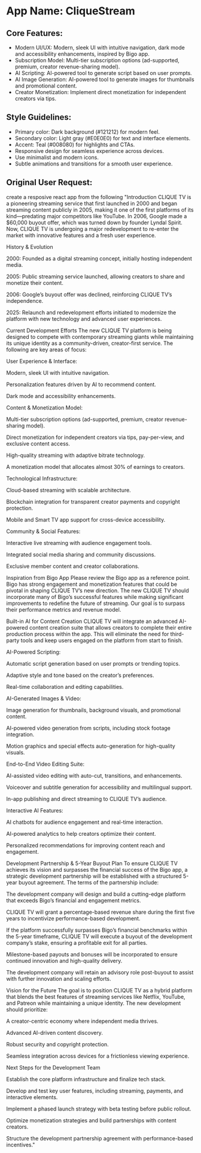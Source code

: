 # **App Name**: CliqueStream

## Core Features:

- Modern UI/UX: Modern, sleek UI with intuitive navigation, dark mode and accessibility enhancements, inspired by Bigo app.
- Subscription Model: Multi-tier subscription options (ad-supported, premium, creator revenue-sharing model).
- AI Scripting: AI-powered tool to generate script based on user prompts.
- AI Image Generation: AI-powered tool to generate images for thumbnails and promotional content.
- Creator Monetization: Implement direct monetization for independent creators via tips.

## Style Guidelines:

- Primary color: Dark background (#121212) for modern feel.
- Secondary color: Light gray (#E0E0E0) for text and interface elements.
- Accent: Teal (#008080) for highlights and CTAs.
- Responsive design for seamless experience across devices.
- Use minimalist and modern icons.
- Subtle animations and transitions for a smooth user experience.

## Original User Request:
create a resposive react app from the following "Introduction
CLIQUE TV is a pioneering streaming service that first launched in 2000 and began streaming content publicly in 2005, making it one of the first platforms of its kind—predating major competitors like YouTube. In 2006, Google made a $60,000 buyout offer, which was turned down by founder Lyndal Spirit. Now, CLIQUE TV is undergoing a major redevelopment to re-enter the market with innovative features and a fresh user experience.

History & Evolution

2000: Founded as a digital streaming concept, initially hosting independent media.

2005: Public streaming service launched, allowing creators to share and monetize their content.

2006: Google’s buyout offer was declined, reinforcing CLIQUE TV’s independence.

2025: Relaunch and redevelopment efforts initiated to modernize the platform with new technology and advanced user experiences.

Current Development Efforts
The new CLIQUE TV platform is being designed to compete with contemporary streaming giants while maintaining its unique identity as a community-driven, creator-first service. The following are key areas of focus:

User Experience & Interface:

Modern, sleek UI with intuitive navigation.

Personalization features driven by AI to recommend content.

Dark mode and accessibility enhancements.

Content & Monetization Model:

Multi-tier subscription options (ad-supported, premium, creator revenue-sharing model).

Direct monetization for independent creators via tips, pay-per-view, and exclusive content access.

High-quality streaming with adaptive bitrate technology.

A monetization model that allocates almost 30% of earnings to creators.

Technological Infrastructure:

Cloud-based streaming with scalable architecture.

Blockchain integration for transparent creator payments and copyright protection.

Mobile and Smart TV app support for cross-device accessibility.

Community & Social Features:

Interactive live streaming with audience engagement tools.

Integrated social media sharing and community discussions.

Exclusive member content and creator collaborations.

Inspiration from Bigo App
Please review the Bigo app as a reference point. Bigo has strong engagement and monetization features that could be pivotal in shaping CLIQUE TV’s new direction. The new CLIQUE TV should incorporate many of Bigo’s successful features while making significant improvements to redefine the future of streaming. Our goal is to surpass their performance metrics and revenue model.

Built-in AI for Content Creation
CLIQUE TV will integrate an advanced AI-powered content creation suite that allows creators to complete their entire production process within the app. This will eliminate the need for third-party tools and keep users engaged on the platform from start to finish.

AI-Powered Scripting:

Automatic script generation based on user prompts or trending topics.

Adaptive style and tone based on the creator’s preferences.

Real-time collaboration and editing capabilities.

AI-Generated Images & Video:

Image generation for thumbnails, background visuals, and promotional content.

AI-powered video generation from scripts, including stock footage integration.

Motion graphics and special effects auto-generation for high-quality visuals.

End-to-End Video Editing Suite:

AI-assisted video editing with auto-cut, transitions, and enhancements.

Voiceover and subtitle generation for accessibility and multilingual support.

In-app publishing and direct streaming to CLIQUE TV’s audience.

Interactive AI Features:

AI chatbots for audience engagement and real-time interaction.

AI-powered analytics to help creators optimize their content.

Personalized recommendations for improving content reach and engagement.

Development Partnership & 5-Year Buyout Plan
To ensure CLIQUE TV achieves its vision and surpasses the financial success of the Bigo app, a strategic development partnership will be established with a structured 5-year buyout agreement. The terms of the partnership include:

The development company will design and build a cutting-edge platform that exceeds Bigo’s financial and engagement metrics.

CLIQUE TV will grant a percentage-based revenue share during the first five years to incentivize performance-based development.

If the platform successfully surpasses Bigo’s financial benchmarks within the 5-year timeframe, CLIQUE TV will execute a buyout of the development company’s stake, ensuring a profitable exit for all parties.

Milestone-based payouts and bonuses will be incorporated to ensure continued innovation and high-quality delivery.

The development company will retain an advisory role post-buyout to assist with further innovation and scaling efforts.

Vision for the Future
The goal is to position CLIQUE TV as a hybrid platform that blends the best features of streaming services like Netflix, YouTube, and Patreon while maintaining a unique identity. The new development should prioritize:

A creator-centric economy where independent media thrives.

Advanced AI-driven content discovery.

Robust security and copyright protection.

Seamless integration across devices for a frictionless viewing experience.

Next Steps for the Development Team

Establish the core platform infrastructure and finalize tech stack.

Develop and test key user features, including streaming, payments, and interactive elements.

Implement a phased launch strategy with beta testing before public rollout.

Optimize monetization strategies and build partnerships with content creators.

Structure the development partnership agreement with performance-based incentives."
  